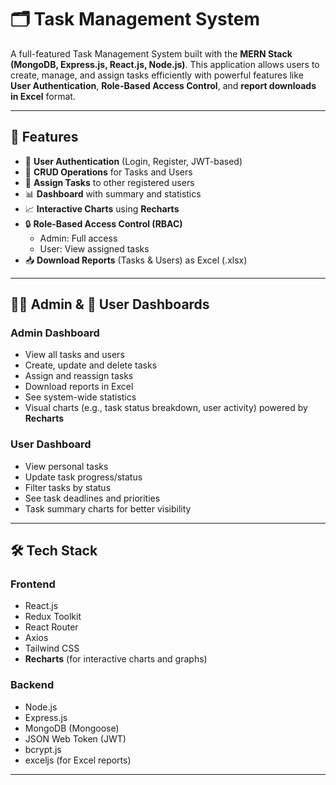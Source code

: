 # 🗂️ Task Management System

A full-featured Task Management System built with the **MERN Stack (MongoDB, Express.js, React.js, Node.js)**. This application allows users to create, manage, and assign tasks efficiently with powerful features like **User Authentication**, **Role-Based Access Control**, and **report downloads in Excel** format.

---

## 🚀 Features

- 🔐 **User Authentication** (Login, Register, JWT-based)
- 🔁 **CRUD Operations** for Tasks and Users
- 👥 **Assign Tasks** to other registered users
- 📊 **Dashboard** with summary and statistics
- 📈 **Interactive Charts** using **Recharts**
- 🔒 **Role-Based Access Control (RBAC)**
  - Admin: Full access
  - User: View assigned tasks
- 📥 **Download Reports** (Tasks & Users) as Excel (.xlsx)

---

## 🧑‍💼 Admin & 🙋 User Dashboards

### Admin Dashboard
- View all tasks and users
- Create, update and delete tasks
- Assign and reassign tasks
- Download reports in Excel
- See system-wide statistics
- Visual charts (e.g., task status breakdown, user activity) powered by **Recharts**

### User Dashboard
- View personal tasks
- Update task progress/status
- Filter tasks by status
- See task deadlines and priorities
- Task summary charts for better visibility

---

## 🛠️ Tech Stack

### Frontend
- React.js
- Redux Toolkit
- React Router
- Axios
- Tailwind CSS
- **Recharts** (for interactive charts and graphs)

### Backend
- Node.js
- Express.js
- MongoDB (Mongoose)
- JSON Web Token (JWT)
- bcrypt.js
- exceljs (for Excel reports)

---

